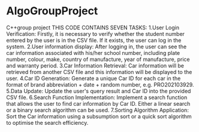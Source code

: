 # AlgoGroupProject
C++group project
THIS CODE CONTAINS SEVEN TASKS:
1.User Login Verification: Firstly, it is necessary to verify whether the student number entered by the user is in the CSV file. If it exists, the user can log in the system.
2.User information display: After logging in, the user can see the car information associated with his/her school number, including plate number, colour, make, country of manufacture, year of manufacture, price and warranty period.
3.Car Information Retrieval: Car information will be retrieved from another CSV file and this information will be displayed to the user.
4.Car ID Generation: Generate a unique Car ID for each car in the format of brand abbreviation + date + random number, e.g. PRO202103929.
5.Data Update: Update the user's query result and Car ID into the provided CSV file.
6.Search Function Implementation: Implement a search function that allows the user to find car information by Car ID. Either a linear search or a binary search algorithm can be used.
7.Sorting Algorithm Application: Sort the Car information using a subsumption sort or a quick sort algorithm to optimise the search efficiency.
